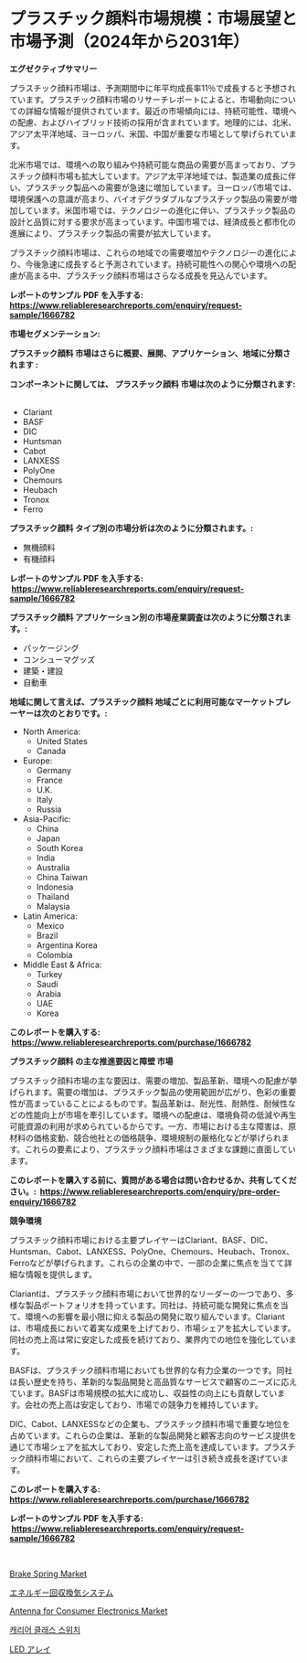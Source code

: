 <p><h1>プラスチック顔料市場規模：市場展望と市場予測（2024年から2031年）</h1></p><p><strong>エグゼクティブサマリー</strong></p>
<p><p>プラスチック顔料市場は、予測期間中に年平均成長率11％で成長すると予想されています。プラスチック顔料市場のリサーチレポートによると、市場動向についての詳細な情報が提供されています。最近の市場傾向には、持続可能性、環境への配慮、およびハイブリッド技術の採用が含まれています。地理的には、北米、アジア太平洋地域、ヨーロッパ、米国、中国が重要な市場として挙げられています。</p><p>北米市場では、環境への取り組みや持続可能な商品の需要が高まっており、プラスチック顔料市場も拡大しています。アジア太平洋地域では、製造業の成長に伴い、プラスチック製品への需要が急速に増加しています。ヨーロッパ市場では、環境保護への意識が高まり、バイオデグラダブルなプラスチック製品の需要が増加しています。米国市場では、テクノロジーの進化に伴い、プラスチック製品の設計と品質に対する要求が高まっています。中国市場では、経済成長と都市化の進展により、プラスチック製品の需要が拡大しています。</p><p>プラスチック顔料市場は、これらの地域での需要増加やテクノロジーの進化により、今後急速に成長すると予測されています。持続可能性への関心や環境への配慮が高まる中、プラスチック顔料市場はさらなる成長を見込んでいます。</p></p>
<p><strong>レポートのサンプル PDF を入手する: <a href="https://www.reliableresearchreports.com/enquiry/request-sample/1666782">https://www.reliableresearchreports.com/enquiry/request-sample/1666782</a></strong></p>
<p><strong>市場セグメンテーション:</strong></p>
<p><strong> プラスチック顔料 市場はさらに概要、展開、アプリケーション、地域に分類されます :</strong></p>
<p><strong>コンポーネントに関しては、 プラスチック顔料 市場は次のように分類されます: &nbsp;</strong></p>
<p><ul><li>Clariant</li><li>BASF</li><li>DIC</li><li>Huntsman</li><li>Cabot</li><li>LANXESS</li><li>PolyOne</li><li>Chemours</li><li>Heubach</li><li>Tronox</li><li>Ferro</li></ul></p>
<p><strong> プラスチック顔料 タイプ別の市場分析は次のように分類されます。:</strong></p>
<p><ul><li>無機顔料</li><li>有機顔料</li></ul></p>
<p><strong>レポートのサンプル PDF を入手する: &nbsp;<a href="https://www.reliableresearchreports.com/enquiry/request-sample/1666782">https://www.reliableresearchreports.com/enquiry/request-sample/1666782</a></strong></p>
<p><strong> プラスチック顔料 アプリケーション別の市場産業調査は次のように分類されます。:</strong></p>
<p><ul><li>パッケージング</li><li>コンシューマグッズ</li><li>建築・建設</li><li>自動車</li></ul></p>
<p><strong>地域に関して言えば、プラスチック顔料 地域ごとに利用可能なマーケットプレーヤーは次のとおりです。:</strong></p>
<p><ul>
    <li>
        North America:
        <ul>
            <li>United States</li>
            <li>Canada</li>
        </ul>
    </li>
    <li>
        Europe:
        <ul>
            <li>Germany</li>
            <li>France</li>
            <li>U.K.</li>
            <li>Italy</li>
            <li>Russia</li>
        </ul>
    </li>
    <li>
        Asia-Pacific:
        <ul>
            <li>China</li>
            <li>Japan</li>
            <li>South Korea</li>
            <li>India</li>
            <li>Australia</li>
            <li>China Taiwan</li>
            <li>Indonesia</li>
            <li>Thailand</li>
            <li>Malaysia</li>
        </ul>
    </li>
    <li>
        Latin America:
        <ul>
            <li>Mexico</li>
            <li>Brazil</li>
            <li>Argentina Korea</li>
            <li>Colombia</li>
        </ul>
    </li>
    <li>
        Middle East & Africa:
        <ul>
            <li>Turkey</li>
            <li>Saudi</li>
            <li>Arabia</li>
            <li>UAE</li>
            <li>Korea</li>
        </ul>
    </li>
    </ul></p>
<p><strong>このレポートを購入する: &nbsp;<a href="https://www.reliableresearchreports.com/purchase/1666782">https://www.reliableresearchreports.com/purchase/1666782</a></strong></p>
<p><strong>プラスチック顔料 の主な推進要因と障壁 市場</strong></p>
<p><p>プラスチック顔料市場の主な要因は、需要の増加、製品革新、環境への配慮が挙げられます。需要の増加は、プラスチック製品の使用範囲が広がり、色彩の重要性が高まっていることによるものです。製品革新は、耐光性、耐熱性、耐候性などの性能向上が市場を牽引しています。環境への配慮は、環境負荷の低減や再生可能資源の利用が求められているからです。一方、市場における主な障害は、原材料の価格変動、競合他社との価格競争、環境規制の厳格化などが挙げられます。これらの要素により、プラスチック顔料市場はさまざまな課題に直面しています。</p></p>
<p><strong>このレポートを購入する前に、質問がある場合は問い合わせるか、共有してください。:&nbsp; <a href="https://www.reliableresearchreports.com/enquiry/pre-order-enquiry/1666782">https://www.reliableresearchreports.com/enquiry/pre-order-enquiry/1666782</a></strong></p>
<p><strong>競争環境</strong></p>
<p><p>プラスチック顔料市場における主要プレイヤーはClariant、BASF、DIC、Huntsman、Cabot、LANXESS、PolyOne、Chemours、Heubach、Tronox、Ferroなどが挙げられます。これらの企業の中で、一部の企業に焦点を当てて詳細な情報を提供します。</p><p>Clariantは、プラスチック顔料市場において世界的なリーダーの一つであり、多様な製品ポートフォリオを持っています。同社は、持続可能な開発に焦点を当て、環境への影響を最小限に抑える製品の開発に取り組んでいます。Clariantは、市場成長において着実な成果を上げており、市場シェアを拡大しています。同社の売上高は常に安定した成長を続けており、業界内での地位を強化しています。</p><p>BASFは、プラスチック顔料市場においても世界的な有力企業の一つです。同社は長い歴史を持ち、革新的な製品開発と高品質なサービスで顧客のニーズに応えています。BASFは市場規模の拡大に成功し、収益性の向上にも貢献しています。会社の売上高は安定しており、市場での競争力を維持しています。</p><p>DIC、Cabot、LANXESSなどの企業も、プラスチック顔料市場で重要な地位を占めています。これらの企業は、革新的な製品開発と顧客志向のサービス提供を通じて市場シェアを拡大しており、安定した売上高を達成しています。プラスチック顔料市場において、これらの主要プレイヤーは引き続き成長を遂げています。</p></p>
<p><strong>このレポートを購入する: &nbsp; <a href="https://www.reliableresearchreports.com/purchase/1666782">https://www.reliableresearchreports.com/purchase/1666782</a></strong></p>
<p><strong>レポートのサンプル PDF を入手する: &nbsp;<a href="https://www.reliableresearchreports.com/enquiry/request-sample/1666782">https://www.reliableresearchreports.com/enquiry/request-sample/1666782</a></strong><strong></strong></p>
<p>&nbsp;</p>
<p><p><a href="https://issuu.com/reportprime-2/docs/brake-spring-market-size-2030.pptx">Brake Spring Market</a></p><p><a href="https://medium.com/@harmonybogan1944/%E3%82%A8%E3%83%8D%E3%83%AB%E3%82%AE%E3%83%BC%E5%9B%9E%E5%8F%8E%E6%8F%9B%E6%B0%97%E3%82%B7%E3%82%B9%E3%83%86%E3%83%A0%E5%B8%82%E5%A0%B4%E3%81%AE%E5%B1%95%E6%9C%9B-%E7%94%A3%E6%A5%AD%E3%81%AE%E6%A6%82%E8%A6%81%E3%81%A8%E4%BA%88%E6%B8%AC-2024%E5%B9%B4%E3%81%8B%E3%82%892031%E5%B9%B4-8015524e4622">エネルギー回収換気システム</a></p><p><a href="https://github.com/BryceTownsendr/Market-Research-Report-List-4/blob/main/antenna-for-consumer-electronics-market.md">Antenna for Consumer Electronics Market</a></p><p><a href="https://github.com/xvz497517413/Market-Research-Report-List-1/blob/main/242954113331.md">캐리어 클래스 스위치</a></p><p><a href="https://github.com/ksxzwxabcuynh011/Market-Research-Report-List-1/blob/main/449806014228.md">LED アレイ</a></p></p>
